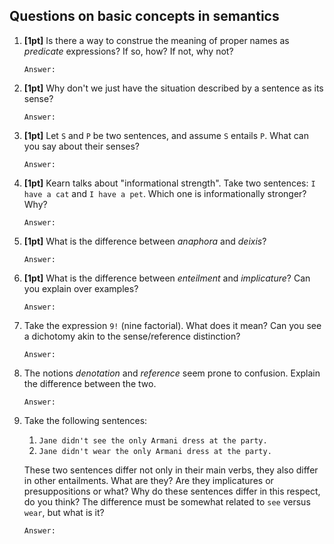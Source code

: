 Questions on basic concepts in semantics
----------------------------------------

1. **[1pt]** Is there a way to construe the meaning of proper names as _predicate_ expressions?
   If so, how? If not, why not? 

    ```
    Answer:

    ```

1. **[1pt]** Why don't we just have the situation described by a sentence as its
   sense? 

    ```
    Answer:

    ```
1. **[1pt]** Let `S` and `P` be two sentences, and assume `S` entails `P`. What can you
   say about their senses?

    ```
    Answer:

    ```
1. **[1pt]** Kearn talks about "informational strength". Take two sentences:
    `I have a cat` and `I have a pet`. Which one is informationally stronger?
    Why?
    
     ```
     Answer:
    
     ```
1. **[1pt]** What is the difference between _anaphora_ and _deixis_?

    ```
    Answer:
    
    ```
1. **[1pt]** What is the difference between _enteilment_ and _implicature_? Can
   you explain over examples?

    ```
    Answer:
    
    ```
1. Take the expression `9!` (nine factorial). What does it mean? Can you see a
   dichotomy akin to the sense/reference distinction?

    ```
    Answer:

    ```
1. The notions _denotation_ and _reference_ seem prone to confusion. Explain the
   difference between the two.

    ```
    Answer:

    ```
1. Take the following sentences:

    1. `Jane didn't see the only Armani dress at the party.`
    1. `Jane didn't wear the only Armani dress at the party.`

    These two sentences differ not only in their main verbs, they also differ in
    other entailments. What are they? Are they implicatures or presuppositions
    or what? Why do these sentences differ in this respect, do you think? The
    difference must be somewhat related to `see` versus `wear`, but what is it?
    
    ```
    Answer:
        
    ```

